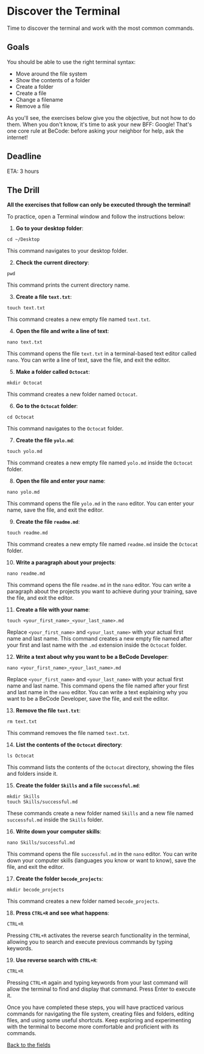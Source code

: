 
# Discover the Terminal

Time to discover the terminal and work with the most common commands.

## Goals

You should be able to use the right terminal syntax:

- Move around the file system
- Show the contents of a folder
- Create a folder
- Create a file
- Change a filename
- Remove a file

As you'll see, the exercises below give you the objective, but not how to do them. When you don't know, it's time to ask your new BFF: Google! That's one core rule at BeCode: before asking your neighbor for help, ask the internet!

## Deadline

ETA: 3 hours

## The Drill

**All the exercises that follow can only be executed through the terminal!**

To practice, open a Terminal window and follow the instructions below:

1. **Go to your desktop folder**: 
```
cd ~/Desktop
```
This command navigates to your desktop folder.

2. **Check the current directory**: 
```
pwd
```
This command prints the current directory name.

3. **Create a file `text.txt`**: 
```
touch text.txt
```
This command creates a new empty file named `text.txt`.

4. **Open the file and write a line of text**: 
```
nano text.txt
```
This command opens the file `text.txt` in a terminal-based text editor called `nano`. You can write a line of text, save the file, and exit the editor.

5. **Make a folder called `Octocat`**: 
```
mkdir Octocat
```
This command creates a new folder named `Octocat`.

6. **Go to the `Octocat` folder**: 
```
cd Octocat
```
This command navigates to the `Octocat` folder.

7. **Create the file `yolo.md`**: 
```
touch yolo.md
```
This command creates a new empty file named `yolo.md` inside the `Octocat` folder.

8. **Open the file and enter your name**: 
```
nano yolo.md
```
This command opens the file `yolo.md` in the `nano` editor. You can enter your name, save the file, and exit the editor.

9. **Create the file `readme.md`**: 
```
touch readme.md
```
This command creates a new empty file named `readme.md` inside the `Octocat` folder.

10. **Write a paragraph about your projects**: 
```
nano readme.md
```
This command opens the file `readme.md` in the `nano` editor. You can write a paragraph about the projects you want to achieve during your training, save the file, and exit the editor.

11. **Create a file with your name**: 
```
touch <your_first_name>_<your_last_name>.md
```
Replace `<your_first_name>` and `<your_last_name>` with your actual first name and last name. This command creates a new empty file named after your first and last name with the `.md` extension inside the `Octocat` folder.

12. **Write a text about why you want to be a BeCode Developer**: 
```
nano <your_first_name>_<your_last_name>.md
```
Replace `<your_first_name>` and `<your_last_name>` with your actual first name and last name. This command opens the file named after your first and last name in the `nano` editor. You can write a text explaining why you want to be a BeCode Developer, save the file, and exit the editor.

13. **Remove the file `text.txt`**:

 
```
rm text.txt
```
This command removes the file named `text.txt`.

14. **List the contents of the `Octocat` directory**: 
```
ls Octocat
```
This command lists the contents of the `Octocat` directory, showing the files and folders inside it.

15. **Create the folder `Skills` and a file `successful.md`**: 
```
mkdir Skills
touch Skills/successful.md
```
These commands create a new folder named `Skills` and a new file named `successful.md` inside the `Skills` folder.

16. **Write down your computer skills**: 
```
nano Skills/successful.md
```
This command opens the file `successful.md` in the `nano` editor. You can write down your computer skills (languages you know or want to know), save the file, and exit the editor.

17. **Create the folder `becode_projects`**: 
```
mkdir becode_projects
```
This command creates a new folder named `becode_projects`.

18. **Press `CTRL+R` and see what happens**: 
```
CTRL+R
```
Pressing `CTRL+R` activates the reverse search functionality in the terminal, allowing you to search and execute previous commands by typing keywords.

19. **Use reverse search with `CTRL+R`**: 
```
CTRL+R
```
Pressing `CTRL+R` again and typing keywords from your last command will allow the terminal to find and display that command. Press Enter to execute it.

Once you have completed these steps, you will have practiced various commands for navigating the file system, creating files and folders, editing files, and using some useful shortcuts. Keep exploring and experimenting with the terminal to become more comfortable and proficient with its commands.

[Back to the fields](/1.The-Fields/)